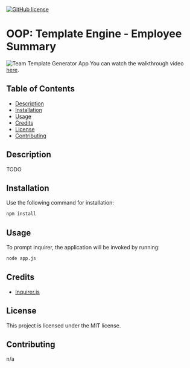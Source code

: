 [![GitHub license](https://img.shields.io/badge/license-MIT-blue.svg)](https://github.com/maphaiyarath/team-template-generator)

# OOP: Template Engine - Employee Summary

![Team Template Generator App](./TODO)
You can watch the walkthrough video [here](./TODO).

## Table of Contents
* [Description](#description)
* [Installation](#installation)
* [Usage](#usage)
* [Credits](#credits)
* [License](#license)
* [Contributing](#contributing)

## Description
TODO

## Installation
Use the following command for installation:
```bash
npm install
```

## Usage
To prompt inquirer, the application will be invoked by running:
```bash
node app.js
```

## Credits
* [Inquirer.js](https://www.npmjs.com/package/inquirer)

## License
This project is licensed under the MIT license.

## Contributing
n/a